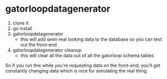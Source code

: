 # gatorloopdatagenerator

1. clone it
2. go install
3. gatorloopdatagenerator
	- this will add semi-real looking data to the database so you can test out the front-end
4. gatorloopdatagenerator cleanup
	- this will clear all the data out of all the gatorloop schema tables


So if you run this while you're requesting data on the front-end, you'll get constantly changing data which is nice for simulating the real thing.
